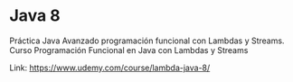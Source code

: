 # Java 8
Práctica Java Avanzado programación funcional con Lambdas y Streams.
Curso Programación Funcional en Java con Lambdas y Streams

Link: https://www.udemy.com/course/lambda-java-8/
